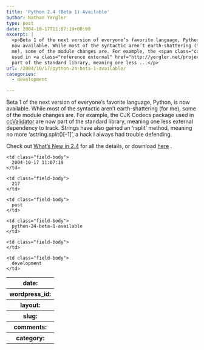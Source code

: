 ```yaml
---
title: 'Python 2.4 (Beta 1) Available'
author: Nathan Yergler
type: post
date: 2004-10-17T11:07:19+00:00
excerpt: |
  <p>Beta 1 of the next version of everyone’s favorite language, Python, is
  now available. While most of the syntactic aren’t earth-shattering (for
  me), some of the module changes are. For example, the <span class="caps">CJK</span> Codecs package
  used in <a class="reference external" href="http://yergler.net/projects/ccvalidator">ccValidator</a> are now
  part of the standard library, meaning one less ...</p>
url: /2004/10/17/python-24-beta-1-available/
categories:
  - development

---
```

Beta 1 of the next version of everyone’s favorite language, Python, is now available. While most of the syntactic aren’t earth-shattering (for me), some of the module changes are. For example, the <span class="caps">CJK</span> Codecs package used in [ccValidator][1]  are now part of the standard library, meaning one less external dependency to track. Strings have also gained an &#8216;rsplit’ method, meaning no more &#8216;astring.split()[-1]’, a hack I always had trouble defending.

Check out [What’s New in 2.4][2]  for all the details, or download [here][3] .

<table class="docutils field-list" frame="void" rules="none">
  <col class="field-name" /> <col class="field-body" /> <tr class="field">
    <th class="field-name">
      date:
    </th>

    <td class="field-body">
      2004-10-17 11:07:19
    </td>
  </tr>

  <tr class="field">
    <th class="field-name">
      wordpress_id:
    </th>

    <td class="field-body">
      217
    </td>
  </tr>

  <tr class="field">
    <th class="field-name">
      layout:
    </th>

    <td class="field-body">
      post
    </td>
  </tr>

  <tr class="field">
    <th class="field-name">
      slug:
    </th>

    <td class="field-body">
      python-24-beta-1-available
    </td>
  </tr>

  <tr class="field">
    <th class="field-name">
      comments:
    </th>

    <td class="field-body">
    </td>
  </tr>

  <tr class="field">
    <th class="field-name">
      category:
    </th>

    <td class="field-body">
      development
    </td>
  </tr>
</table>

 [1]: http://yergler.net/projects/ccvalidator
 [2]: http://www.python.org/dev/doc/devel/whatsnew
 [3]: http://python.org/2.4/